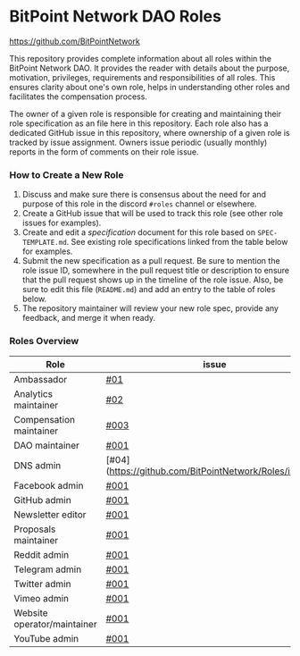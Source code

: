 # BitPoint Network DAO Roles
https://github.com/BitPointNetwork
 
This repository provides complete information about all roles within the BitPoint Network DAO. It provides the reader with details about the purpose, motivation, privileges, requirements and responsibilities of all roles. This ensures clarity about one's own role, helps in understanding other roles and facilitates the compensation process.
 
The owner of a given role is responsible for creating and maintaining their role specification as an file here in this repository. Each role also has a dedicated GitHub issue in this repository, where ownership of a given role is tracked by issue assignment. Owners issue periodic (usually monthly) reports in the form of comments on their role issue.
 
### How to Create a New Role
 
1. Discuss and make sure there is consensus about the need for and purpose of this role in the discord `#roles` channel or elsewhere.
2. Create a GitHub issue that will be used to track this role (see other role issues for examples).
3. Create and edit a _specification_ document for this role based on `SPEC-TEMPLATE.md`. See existing role specifications linked from the table below for examples.
4. Submit the new specification as a pull request. Be sure to mention the role issue ID, somewhere in the pull request title or description to ensure that the pull request shows up in the timeline of the role issue. Also, be sure to edit this file (`README.md`) and add an entry to the table of roles below.
5. The repository maintainer will review your new role spec, provide any feedback, and merge it when ready.
 
 
### Roles Overview

Role | issue | specification | bond 
--- | --- | --- | ---
Ambassador | [#01](https://github.com/BitPointNetwork/Roles/issues/1) | [spec](^^^) | todo
Analytics maintainer | [#02](https://github.com/BitPointNetwork/Roles/issues/2) | [spec: Data Analyst](https://github.com/BitPointNetwork/Roles/blob/master/Specifications/Data%20Analyst.md) | todo
Compensation maintainer | [#003](https://github.com/BitPointNetwork/Roles/issues/3) | [todo](todo) | todo
DAO maintainer | [#001](^^^) | [spec](^^^) | todo
DNS admin | [#04](https://github.com/BitPointNetwork/Roles/issues/4 | [todo](^^^) | todo
Facebook admin | [#001](^^^) | [spec](^^^) | todo
GitHub admin | [#001](^^^) | [spec](^^^) | todo
Newsletter editor | [#001](^^^) | [spec](^^^) | todo
Proposals maintainer | [#001](^^^) | [spec](^^^) | todo
Reddit admin | [#001](^^^) | [spec](^^^) | todo
Telegram admin | [#001](^^^) | [spec](^^^) | todo
Twitter admin | [#001](^^^) | [spec](^^^) | todo
Vimeo admin | [#001](^^^) | [spec](^^^) | todo
Website operator/maintainer | [#001](^^^) | [spec](^^^) | todo
YouTube admin | [#001](^^^) | [spec](^^^) | todo
